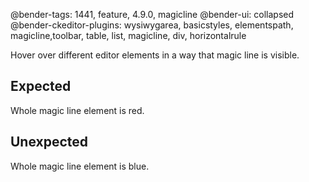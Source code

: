 @bender-tags: 1441, feature, 4.9.0, magicline
@bender-ui: collapsed
@bender-ckeditor-plugins: wysiwygarea, basicstyles, elementspath, magicline,toolbar, table, list, magicline, div, horizontalrule

Hover over different editor elements in a way that magic line is visible.

## Expected

Whole magic line element is red.

## Unexpected

Whole magic line element is blue.